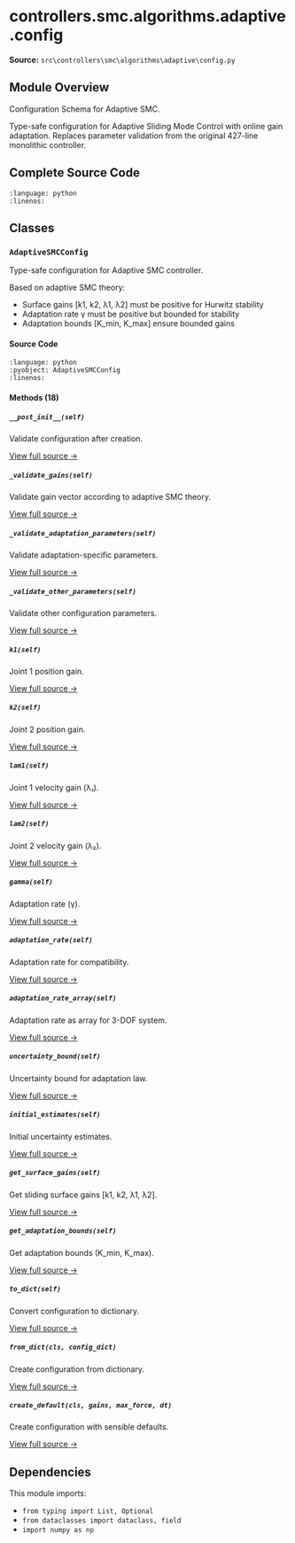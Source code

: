 # controllers.smc.algorithms.adaptive.config

**Source:** `src\controllers\smc\algorithms\adaptive\config.py`

## Module Overview

Configuration Schema for Adaptive SMC.

Type-safe configuration for Adaptive Sliding Mode Control with online gain adaptation.
Replaces parameter validation from the original 427-line monolithic controller.

## Complete Source Code

```{literalinclude} ../../../src/controllers/smc/algorithms/adaptive/config.py
:language: python
:linenos:
```



## Classes

### `AdaptiveSMCConfig`

Type-safe configuration for Adaptive SMC controller.

Based on adaptive SMC theory:
- Surface gains [k1, k2, λ1, λ2] must be positive for Hurwitz stability
- Adaptation rate γ must be positive but bounded for stability
- Adaptation bounds [K_min, K_max] ensure bounded gains

#### Source Code

```{literalinclude} ../../../src/controllers/smc/algorithms/adaptive/config.py
:language: python
:pyobject: AdaptiveSMCConfig
:linenos:
```

#### Methods (18)

##### `__post_init__(self)`

Validate configuration after creation.

[View full source →](#method-adaptivesmcconfig-__post_init__)

##### `_validate_gains(self)`

Validate gain vector according to adaptive SMC theory.

[View full source →](#method-adaptivesmcconfig-_validate_gains)

##### `_validate_adaptation_parameters(self)`

Validate adaptation-specific parameters.

[View full source →](#method-adaptivesmcconfig-_validate_adaptation_parameters)

##### `_validate_other_parameters(self)`

Validate other configuration parameters.

[View full source →](#method-adaptivesmcconfig-_validate_other_parameters)

##### `k1(self)`

Joint 1 position gain.

[View full source →](#method-adaptivesmcconfig-k1)

##### `k2(self)`

Joint 2 position gain.

[View full source →](#method-adaptivesmcconfig-k2)

##### `lam1(self)`

Joint 1 velocity gain (λ₁).

[View full source →](#method-adaptivesmcconfig-lam1)

##### `lam2(self)`

Joint 2 velocity gain (λ₂).

[View full source →](#method-adaptivesmcconfig-lam2)

##### `gamma(self)`

Adaptation rate (γ).

[View full source →](#method-adaptivesmcconfig-gamma)

##### `adaptation_rate(self)`

Adaptation rate for compatibility.

[View full source →](#method-adaptivesmcconfig-adaptation_rate)

##### `adaptation_rate_array(self)`

Adaptation rate as array for 3-DOF system.

[View full source →](#method-adaptivesmcconfig-adaptation_rate_array)

##### `uncertainty_bound(self)`

Uncertainty bound for adaptation law.

[View full source →](#method-adaptivesmcconfig-uncertainty_bound)

##### `initial_estimates(self)`

Initial uncertainty estimates.

[View full source →](#method-adaptivesmcconfig-initial_estimates)

##### `get_surface_gains(self)`

Get sliding surface gains [k1, k2, λ1, λ2].

[View full source →](#method-adaptivesmcconfig-get_surface_gains)

##### `get_adaptation_bounds(self)`

Get adaptation bounds (K_min, K_max).

[View full source →](#method-adaptivesmcconfig-get_adaptation_bounds)

##### `to_dict(self)`

Convert configuration to dictionary.

[View full source →](#method-adaptivesmcconfig-to_dict)

##### `from_dict(cls, config_dict)`

Create configuration from dictionary.

[View full source →](#method-adaptivesmcconfig-from_dict)

##### `create_default(cls, gains, max_force, dt)`

Create configuration with sensible defaults.

[View full source →](#method-adaptivesmcconfig-create_default)



## Dependencies

This module imports:

- `from typing import List, Optional`
- `from dataclasses import dataclass, field`
- `import numpy as np`

